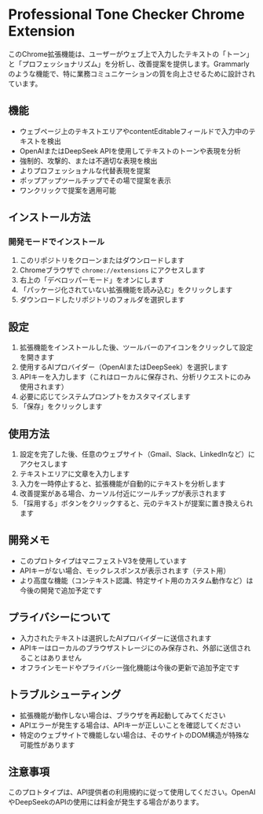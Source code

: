 # Professional Tone Checker Chrome Extension

このChrome拡張機能は、ユーザーがウェブ上で入力したテキストの「トーン」と「プロフェッショナリズム」を分析し、改善提案を提供します。Grammarlyのような機能で、特に業務コミュニケーションの質を向上させるために設計されています。

## 機能

- ウェブページ上のテキストエリアやcontentEditableフィールドで入力中のテキストを検出
- OpenAIまたはDeepSeek APIを使用してテキストのトーンや表現を分析
- 強制的、攻撃的、または不適切な表現を検出
- よりプロフェッショナルな代替表現を提案
- ポップアップツールチップでその場で提案を表示
- ワンクリックで提案を適用可能

## インストール方法

### 開発モードでインストール

1. このリポジトリをクローンまたはダウンロードします
2. Chromeブラウザで `chrome://extensions` にアクセスします
3. 右上の「デベロッパーモード」をオンにします
4. 「パッケージ化されていない拡張機能を読み込む」をクリックします
5. ダウンロードしたリポジトリのフォルダを選択します

## 設定

1. 拡張機能をインストールした後、ツールバーのアイコンをクリックして設定を開きます
2. 使用するAIプロバイダー（OpenAIまたはDeepSeek）を選択します
3. APIキーを入力します（これはローカルに保存され、分析リクエストにのみ使用されます）
4. 必要に応じてシステムプロンプトをカスタマイズします
5. 「保存」をクリックします

## 使用方法

1. 設定を完了した後、任意のウェブサイト（Gmail、Slack、LinkedInなど）にアクセスします
2. テキストエリアに文章を入力します
3. 入力を一時停止すると、拡張機能が自動的にテキストを分析します
4. 改善提案がある場合、カーソル付近にツールチップが表示されます
5. 「採用する」ボタンをクリックすると、元のテキストが提案に置き換えられます

## 開発メモ

- このプロトタイプはマニフェストV3を使用しています
- APIキーがない場合、モックレスポンスが表示されます（テスト用）
- より高度な機能（コンテキスト認識、特定サイト用のカスタム動作など）は今後の開発で追加予定です

## プライバシーについて

- 入力されたテキストは選択したAIプロバイダーに送信されます
- APIキーはローカルのブラウザストレージにのみ保存され、外部に送信されることはありません
- オフラインモードやプライバシー強化機能は今後の更新で追加予定です

## トラブルシューティング

- 拡張機能が動作しない場合は、ブラウザを再起動してみてください
- APIエラーが発生する場合は、APIキーが正しいことを確認してください
- 特定のウェブサイトで機能しない場合は、そのサイトのDOM構造が特殊な可能性があります

## 注意事項

このプロトタイプは、API提供者の利用規約に従って使用してください。OpenAIやDeepSeekのAPIの使用には料金が発生する場合があります。
